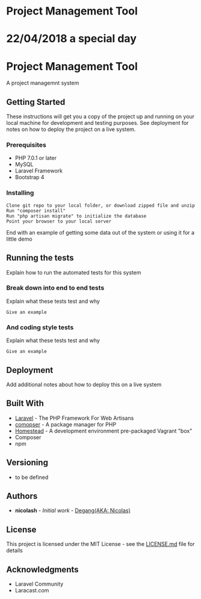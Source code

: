 # Project Management Tool
# 22/04/2018 a special day

# Project Management Tool

A project managemnt system

## Getting Started

These instructions will get you a copy of the project up and running on your local machine for development and testing purposes. See deployment for notes on how to deploy the project on a live system.

### Prerequisites

* PHP 7.0.1 or later
* MySQL
* Laravel Framework
* Bootstrap 4 

### Installing

```
Clone git repo to your local folder, or download zipped file and unzip 
Run "composer install"
Run "php artisan migrate" to initialize the database
Point your browser to your local server
```

End with an example of getting some data out of the system or using it for a little demo

## Running the tests

Explain how to run the automated tests for this system

### Break down into end to end tests

Explain what these tests test and why

```
Give an example
```

### And coding style tests

Explain what these tests test and why

```
Give an example
```

## Deployment

Add additional notes about how to deploy this on a live system

## Built With

* [Laravel](https://laravel.com/) - The PHP Framework For Web Artisans
* [comopser](https://getcomposer.org/) - A package manager for PHP
* [Homestead](https://laravel.com/docs/5.0/homestead) - A development environment pre-packaged Vagrant "box"
* Composer
* npm



## Versioning

* to be defined 

## Authors

* **nicolash** - *Initial work* - [Degang(AKA: Nicolas)](https://github.com/degangh)

## License

This project is licensed under the MIT License - see the [LICENSE.md](LICENSE.md) file for details

## Acknowledgments

* Laravel Community
* Laracast.com
